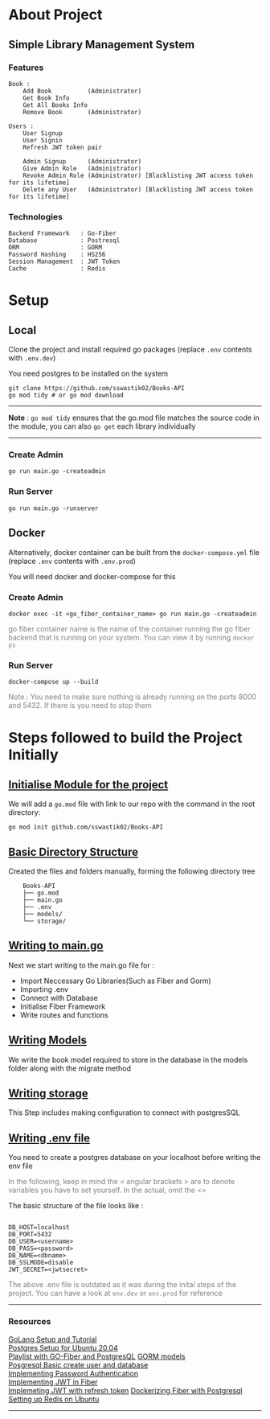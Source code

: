 # About Project

## Simple Library Management System
### Features
```
Book : 
    Add Book          (Administrator)
    Get Book Info
    Get All Books Info
    Remove Book       (Administrator)

Users : 
    User Signup
    User Signin
    Refresh JWT token pair
    
    Admin Signup      (Administrator)
    Give Admin Role   (Administrator)
    Revoke Admin Role (Administrator) [Blacklisting JWT access token for its lifetime]
    Delete any User   (Administrator) [Blacklisting JWT access token for its lifetime]

```
### Technologies
```
Backend Framework   : Go-Fiber
Database            : Postresql
ORM                 : GORM
Password Hashing    : HS256
Session Management  : JWT Token
Cache               : Redis
```


# Setup

## Local

Clone the project and install required go packages 
(replace `.env` contents with `.env.dev`)

You need postgres to be installed on the system
```
git clone https://github.com/sswastik02/Books-API
go mod tidy # or go mod download
```

---
**Note** : `go mod tidy` ensures that the go.mod file matches the source code in the module, you can also `go get` each library individually

---

### Create Admin
```
go run main.go -createadmin
```

### Run Server
```
go run main.go -runserver
```

## Docker

Alternatively, docker container can be built from the `docker-compose.yml` file
(replace `.env` contents with `.env.prod`)

You will need docker and docker-compose for this

### Create Admin
```
docker exec -it <go_fiber_container_name> go run main.go -createadmin
```
<span style="color:grey"> go fiber container name is the name of the container running the go fiber backend that is running on your system. You can view it by running `docker ps`</span>

### Run Server

```
docker-compose up --build
```


<span style="color:grey">Note : You need to make sure nothing is already running on the ports 8000 and 5432. If there is you need to stop them</span>

# Steps followed to build the Project Initially

## <u> Initialise Module for the project</u>
We will add a `go.mod` file with link to our repo with the command in the root directory:
```
go mod init github.com/sswastik02/Books-API
```

## <u> Basic Directory Structure</u>
Created the files and folders manually, forming the following directory tree

```
    Books-API
    ├── go.mod
    ├── main.go
    ├── .env
    ├── models/
    └── storage/
```

## <u> Writing to main.go</u>
Next we start writing to the main.go file for : 
* Import Neccessary Go Libraries(Such as Fiber and Gorm)
* Importing .env
* Connect with Database
* Initialise Fiber Framework
* Write routes and functions

## <u> Writing Models</u>
We write the book model required to store in the database in the models folder along with the migrate method

## <u> Writing storage</u>
This Step includes making configuration to connect with postgresSQL

## <u> Writing .env file </u>

You need to create a postgres database on your localhost before writing the env file

<span style="color:grey">In the following, keep in mind the < angular brackets > are to denote variables you have to set yourself. In the actual, omit the <> </span>

The basic structure of the file looks like : 

```

DB_HOST=localhost
DB_PORT=5432
DB_USER=<username>
DB_PASS=<password>
DB_NAME=<dbname>
DB_SSLMODE=disable
JWT_SECRET=<jwtsecret>

```

<span style="color:grey"> The above .env file is outdated as it was during the inital steps of the project. You can have a look at `env.dev` or `env.prod` for reference</span>

---
### Resources

[GoLang Setup and Tutorial](https://youtu.be/yyUHQIec83I)<br>
[Postgres Setup for Ubuntu 20.04](https://www.cherryservers.com/blog/how-to-install-and-setup-postgresql-server-on-ubuntu-20-04)<br>
[Playlist with GO-Fiber and PostgresQL](https://youtube.com/playlist?list=PL5dTjWUk_cPaKHFvmMct_VG5vIU4piYv4)
[GORM models](https://gorm.io/docs/models.html)<br>
[Posgresql Basic create user and database](https://medium.com/coding-blocks/creating-user-database-and-adding-access-on-postgresql-8bfcd2f4a91e)<br>
[Implementing Password Authentication ](https://www.sohamkamani.com/golang/password-authentication-and-storage/)<br>
[Implementing JWT in Fiber](https://github.com/gofiber/jwt)<br>
[Implemeting JWT with refresh token](https://medium.com/monstar-lab-bangladesh-engineering/jwt-auth-in-go-part-2-refresh-tokens-d334777ca8a0)
[Dockerizing Fiber with Postgresql](https://levelup.gitconnected.com/dockerized-crud-restful-api-with-go-gorm-jwt-postgresql-mysql-and-testing-61d731430bd8)
[Setting up Redis on Ubuntu](https://www.digitalocean.com/community/tutorials/how-to-install-and-secure-redis-on-ubuntu-18-04)


---